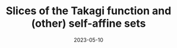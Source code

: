 ---
title: "Slices of the Takagi function and (other) self-affine sets"
collection: talks
type: "Talk"
permalink: /talks/2023-05-slices-of-the-takagi-function
venue: "Thermodynamic Formalism: Non-additive Aspects and Related Topics"
date: 2023-05-10
location: "Będlewo Conference Center, Poland"
---
